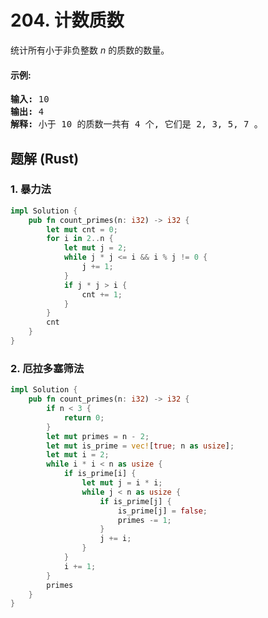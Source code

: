 # 204. 计数质数
统计所有小于非负整数 *n* 的质数的数量。

#### 示例:
<pre>
<strong>输入:</strong> 10
<strong>输出:</strong> 4
<strong>解释:</strong> 小于 10 的质数一共有 4 个, 它们是 2, 3, 5, 7 。
</pre>

## 题解 (Rust)

### 1. 暴力法
```Rust
impl Solution {
    pub fn count_primes(n: i32) -> i32 {
        let mut cnt = 0;
        for i in 2..n {
            let mut j = 2;
            while j * j <= i && i % j != 0 {
                j += 1;
            }
            if j * j > i {
                cnt += 1;
            }
        }
        cnt
    }
}
```

### 2. 厄拉多塞筛法
```Rust
impl Solution {
    pub fn count_primes(n: i32) -> i32 {
        if n < 3 {
            return 0;
        }
        let mut primes = n - 2;
        let mut is_prime = vec![true; n as usize];
        let mut i = 2;
        while i * i < n as usize {
            if is_prime[i] {
                let mut j = i * i;
                while j < n as usize {
                    if is_prime[j] {
                        is_prime[j] = false;
                        primes -= 1;
                    }
                    j += i;
                }
            }
            i += 1;
        }
        primes
    }
}
```
